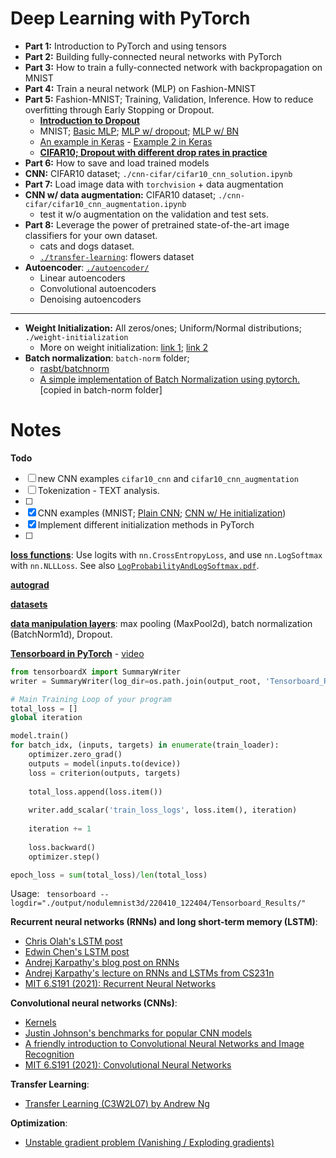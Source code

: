# Deep Learning with PyTorch

* **Part 1:** Introduction to PyTorch and using tensors
* **Part 2:** Building fully-connected neural networks with PyTorch
* **Part 3:** How to train a fully-connected network with backpropagation on MNIST
* **Part 4:** Train a neural network (MLP) on Fashion-MNIST
* **Part 5:** Fashion-MNIST; Training, Validation, Inference. How to reduce overfitting through Early Stopping or Dropout.
  * [**Introduction to Dropout**](https://machinelearningmastery.com/dropout-for-regularizing-deep-neural-networks/)
  * MNIST; [Basic MLP](https://github.com/rasbt/deeplearning-models/blob/master/pytorch_ipynb/mlp/mlp-basic.ipynb); [MLP w/ dropout](https://github.com/rasbt/deeplearning-models/blob/master/pytorch_ipynb/mlp/mlp-dropout.ipynb); [MLP w/ BN](https://github.com/rasbt/deeplearning-models/blob/master/pytorch_ipynb/mlp/mlp-batchnorm.ipynb)
  * [An example in Keras](https://github.com/christianversloot/machine-learning-articles/blob/main/how-to-use-dropout-with-keras.md) - [Example 2 in Keras](./assets/Dropout_Example.pdf)
  * **[CIFAR10; Dropout with different drop rates in practice](https://medium.com/@amarbudhiraja/https-medium-com-amarbudhiraja-learning-less-to-learn-better-dropout-in-deep-machine-learning-74334da4bfc5)**
* **Part 6:** How to save and load trained models
* **CNN:** CIFAR10 dataset; `./cnn-cifar/cifar10_cnn_solution.ipynb`
* **Part 7:** Load image data with `torchvision` + data augmentation
* **CNN w/ data augmentation:** CIFAR10 dataset; `./cnn-cifar/cifar10_cnn_augmentation.ipynb`
  * test it w/o augmentation on the validation and test sets.
* **Part 8:** Leverage the power of pretrained state-of-the-art image classifiers for your own dataset.
  * cats and dogs dataset.
  * [`./transfer-learning`](./transfer-learning): flowers dataset
* **Autoencoder**: [`./autoencoder/`](./autoencoder)
  * Linear autoencoders
  * Convolutional autoencoders
  * Denoising autoencoders

---------------------------
* **Weight Initialization:** All zeros/ones; Uniform/Normal distributions; `./weight-initialization`
  * More on weight initialization: [link 1](https://uvadlc-notebooks.readthedocs.io/en/latest/tutorial_notebooks/tutorial4/Optimization_and_Initialization.html#How-to-find-appropriate-initialization-values); [link 2](https://www.askpython.com/python-modules/initialize-model-weights-pytorch)
* **Batch normalization**: `batch-norm` folder; 
  * [rasbt/batchnorm](../rasbt-intro-to-DL/L11/code/batchnorm.ipynb)
  * [A simple implementation of Batch Normalization using pytorch.](https://github.com/Johann-Huber/batchnorm_pytorch) [copied in batch-norm folder]



# Notes

**Todo**

- [ ] new CNN examples `cifar10_cnn` and `cifar10_cnn_augmentation`
- [ ] Tokenization - TEXT analysis.
- [ ] 
- [x] CNN examples (MNIST; [Plain CNN](https://github.com/rasbt/deeplearning-models/blob/master/pytorch_ipynb/cnn/cnn-basic.ipynb); [CNN w/ He initialization](https://github.com/rasbt/deeplearning-models/blob/master/pytorch_ipynb/cnn/cnn-he-init.ipynb))
- [x] Implement different initialization methods in PyTorch 
- [ ] 



**[loss functions](./loss%20functions.ipynb)**: Use logits with `nn.CrossEntropyLoss`, and use `nn.LogSoftmax` with `nn.NLLLoss`. See also [`LogProbabilityAndLogSoftmax.pdf`](./assets/LogProbabilityAndLogSoftmax.pdf).

**[autograd](./autograd.ipynb)**

**[datasets](./datasets.ipynb)**

**[data manipulation layers](./data%20manipulation%20layers.ipynb)**: max pooling (MaxPool2d), batch normalization (BatchNorm1d), Dropout.

**[Tensorboard in PyTorch](./Tensorboard%20in%20PyTorch.ipynb)** - [video](https://www.youtube.com/watch?v=6CEld3hZgqc&list=PL_lsbAsL_o2CTlGHgMxNrKhzP97BaG9ZN&index=5)

```python
from tensorboardX import SummaryWriter
writer = SummaryWriter(log_dir=os.path.join(output_root, 'Tensorboard_Results'))

# Main Training Loop of your program
total_loss = []
global iteration

model.train()
for batch_idx, (inputs, targets) in enumerate(train_loader):
	optimizer.zero_grad()
    outputs = model(inputs.to(device))
    loss = criterion(outputs, targets)
    
    total_loss.append(loss.item())
    
    writer.add_scalar('train_loss_logs', loss.item(), iteration)
    
    iteration += 1
    
    loss.backward()
    optimizer.step()

epoch_loss = sum(total_loss)/len(total_loss)

```
Usage: ` tensorboard --logdir="./output/nodulemnist3d/220410_122404/Tensorboard_Results/"`


**Recurrent neural networks (RNNs) and long short-term memory (LSTM)**:
- [Chris Olah's LSTM post](http://colah.github.io/posts/2015-08-Understanding-LSTMs/)
- [Edwin Chen's LSTM post](http://blog.echen.me/2017/05/30/exploring-lstms/)
- [Andrej Karpathy's blog post on RNNs](http://karpathy.github.io/2015/05/21/rnn-effectiveness/)
- [Andrej Karpathy's lecture on RNNs and LSTMs from CS231n](https://www.youtube.com/watch?v=iX5V1WpxxkY)
- [MIT 6.S191 (2021): Recurrent Neural Networks](https://www.youtube.com/watch?v=qjrad0V0uJE)

**Convolutional neural networks (CNNs)**:
- [Kernels](https://setosa.io/ev/image-kernels/)
- [Justin Johnson's benchmarks for popular CNN models](https://github.com/jcjohnson/cnn-benchmarks)
- [A friendly introduction to Convolutional Neural Networks and Image Recognition](https://www.youtube.com/watch?v=2-Ol7ZB0MmU)
- [MIT 6.S191 (2021): Convolutional Neural Networks](https://www.youtube.com/watch?v=AjtX1N_VT9E)

**Transfer Learning**:
- [Transfer Learning (C3W2L07) by Andrew Ng](https://www.youtube.com/watch?v=yofjFQddwHE)

**Optimization**:
  - [Unstable gradient problem (Vanishing / Exploding gradients)](http://neuralnetworksanddeeplearning.com/chap5.html)

